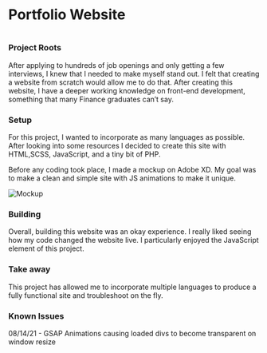 <h1>Portfolio Website<h1>
<h3>Project Roots</h3>
After applying to hundreds of job openings and only getting a few interviews, I knew that I needed to make myself stand out. I felt that creating a website from scratch would allow me to do that. After creating this website, I have a deeper working knowledge on front-end development, something that many Finance graduates can’t say.

<h3>Setup</h3>
For this project, I wanted to incorporate as many languages as possible. After looking into some resources I decided to create this site with HTML,SCSS, JavaScript, and a tiny bit of PHP. 

Before any coding took place, I made a mockup on Adobe XD. My goal was to make a clean and simple site with JS animations to make it unique.

![Mockup](https://user-images.githubusercontent.com/84126348/129661396-e077064d-6c78-47c1-8ee6-9a2bfb205c5c.png)


<h3>Building</h3>
Overall, building this website was an okay experience. I really liked seeing how my code changed the website live. I particularly enjoyed the JavaScript element of this project. 

<h3>Take away</h3>
This project has allowed me to incorporate multiple languages to produce a fully functional site and troubleshoot on the fly.
 
<h3>Known Issues</h3>
08/14/21 - GSAP Animations causing loaded divs to become transparent on window      resize 
